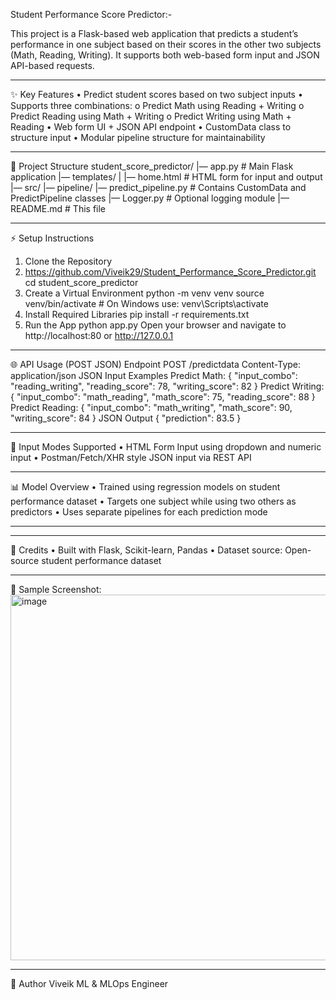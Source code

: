 Student Performance Score Predictor:-

This project is a Flask-based web application that predicts a student’s performance in one subject based on their scores in the other two subjects (Math, Reading, Writing). It supports both web-based form input and JSON API-based requests.
________________________________________
✨ Key Features
•	Predict student scores based on two subject inputs
•	Supports three combinations:
o	Predict Math using Reading + Writing
o	Predict Reading using Math + Writing
o	Predict Writing using Math + Reading
•	Web form UI + JSON API endpoint
•	CustomData class to structure input
•	Modular pipeline structure for maintainability
________________________________________
📂 Project Structure
student_score_predictor/
|— app.py                    # Main Flask application
|— templates/
|   |— home.html             # HTML form for input and output
|— src/
    |— pipeline/
        |— predict_pipeline.py  # Contains CustomData and PredictPipeline classes
    |— Logger.py             # Optional logging module
|— README.md                # This file
________________________________________
⚡ Setup Instructions
1. Clone the Repository
2. https://github.com/Viveik29/Student_Performance_Score_Predictor.git
cd student_score_predictor
3. Create a Virtual Environment
python -m venv venv
source venv/bin/activate  # On Windows use: venv\Scripts\activate
4. Install Required Libraries
pip install -r requirements.txt
5. Run the App
python app.py
Open your browser and navigate to http://localhost:80 or http://127.0.0.1
________________________________________
🌐 API Usage (POST JSON)
Endpoint
POST /predictdata
Content-Type: application/json
JSON Input Examples
Predict Math:
{
  "input_combo": "reading_writing",
  "reading_score": 78,
  "writing_score": 82
}
Predict Writing:
{
  "input_combo": "math_reading",
  "math_score": 75,
  "reading_score": 88
}
Predict Reading:
{
  "input_combo": "math_writing",
  "math_score": 90,
  "writing_score": 84
}
JSON Output
{
  "prediction": 83.5
}
________________________________________
📅 Input Modes Supported
•	HTML Form Input using dropdown and numeric input
•	Postman/Fetch/XHR style JSON input via REST API
________________________________________
📊 Model Overview
•	Trained using regression models on student performance dataset
•	Targets one subject while using two others as predictors
•	Uses separate pipelines for each prediction mode
________________________________________
________________________________________
📍 Credits
•	Built with Flask, Scikit-learn, Pandas
•	Dataset source: Open-source student performance dataset
_____________________________________________
🌟 Sample Screenshot:
<img width="861" height="585" alt="image" src="https://github.com/user-attachments/assets/16216b6e-e661-4ef8-aec0-fd218049861e" />

____________________________________




🚀 Author
Viveik
ML & MLOps Engineer
